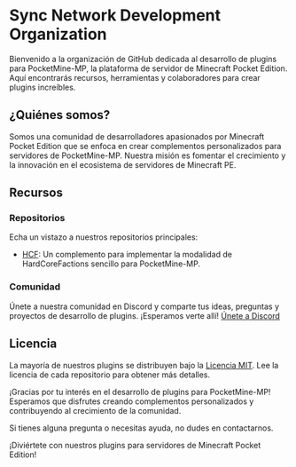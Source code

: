 # Sync Network Development Organization

Bienvenido a la organización de GitHub dedicada al desarrollo de plugins para PocketMine-MP, la plataforma de servidor de Minecraft Pocket Edition. Aquí encontrarás recursos, herramientas y colaboradores para crear plugins increíbles.

## ¿Quiénes somos?

Somos una comunidad de desarrolladores apasionados por Minecraft Pocket Edition que se enfoca en crear complementos personalizados para servidores de PocketMine-MP. Nuestra misión es fomentar el crecimiento y la innovación en el ecosistema de servidores de Minecraft PE.

## Recursos

### Repositorios

Echa un vistazo a nuestros repositorios principales:

- [HCF](https://github.com/SyncMCBE/First-Proyect): Un complemento para implementar la modalidad de HardCoreFactions sencillo para PocketMine-MP.

### Comunidad

Únete a nuestra comunidad en Discord y comparte tus ideas, preguntas y proyectos de desarrollo de plugins. ¡Esperamos verte allí! [Únete a Discord](https://discord.gg/xCrAqu3Et9)

## Licencia

La mayoría de nuestros plugins se distribuyen bajo la [Licencia MIT](LICENSE.md). Lee la licencia de cada repositorio para obtener más detalles.

¡Gracias por tu interés en el desarrollo de plugins para PocketMine-MP! Esperamos que disfrutes creando complementos personalizados y contribuyendo al crecimiento de la comunidad.

Si tienes alguna pregunta o necesitas ayuda, no dudes en contactarnos.

¡Diviértete con nuestros plugins para servidores de Minecraft Pocket Edition!
